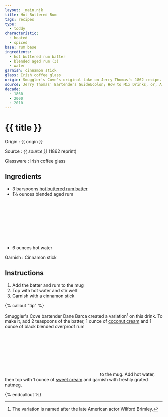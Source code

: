 ```yaml
---
layout: _main.njk
title: Hot Buttered Rum
tags: recipes
type:
  - toddy
characteristic:
  - heated
  - spiced
base: rum base
ingredients:
  - hot buttered rum batter
  - blended aged rum (3)
  - water
garnish: cinnamon stick
glass: Irish coffee glass
origin: Smuggler's Cove's original take on Jerry Thomas's 1862 recipe.
source: Jerry Thomas' Bartenders Guide&colon; How to Mix Drinks, or, A Bon Vivant's Companion
decade:
  - 1860
  - 2000
  - 2010
---
```

<!-- markdownlint-disable MD025 -->
# {{ title }}
<!-- markdownlint-disable MD025 -->

Origin
  : {{ origin }}

Source
  : <cite>{{ source }}</cite> (1862 reprint)

Glassware
  : Irish coffee glass

## Ingredients

* 3 barspoons [hot buttered rum batter](/mixes/hot-buttered-rum-batter/)
* 1&frac12; ounces blended aged rum<icon-l space="1em" label="(3)" class="bigger"><span class="with-icon"><svg class="icon"><use href="/assets/images/icons/circle-3.svg#circle-3"></use></svg></span></icon-l>
* 6 ounces hot water

Garnish
  : Cinnamon stick

## Instructions

1. Add the batter and rum to the mug
2. Top with hot water and stir well
3. Garnish with a cinnamon stick

<!-- markdownlint-disable MD012 -->
{% callout "tip" %}
<!-- markdownlint-enable MD012 -->

  Smuggler's Cove bartender Dane Barca created a variation[^1] on this drink. To make it, add 2 teaspoons of the batter, 1 ounce of [coconut cream](/mixes/coconut-cream) and 1 ounce of black blended overproof rum<icon-l space="1em" class="bigger" label="(6)"><span class="with-icon"><svg class="icon"><use href="/assets/images/icons/circle-6.svg#circle-6"></use></svg></span></icon-l><span class="after-icon"></span> to the mug. Add hot water, then top with 1 ounce of [sweet cream](/mixes/sweet-cream) and garnish with freshly grated nutmeg.

  [^1]: The variation is named after the late American actor Wilford Brimley.

{% endcallout %}
